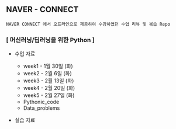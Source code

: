 ## NAVER - CONNECT
```NAVER CONNECT 에서 오프라인으로 제공하여 수강하였던 수업 리뷰 및 복습 Repo```

### [ 머신러닝/딥러닝을 위한 Python ]

- 수업 자료
  - week1 - 1월 30일 (화)
  - week2 - 2월 6일 (화)
  - week3 - 2월 13일 (화)
  - week4 - 2월 20일 (화)
  - week5 - 2월 27일 (화)
  - Pythonic_code
  - Data_problems
    
- 실습 자료

